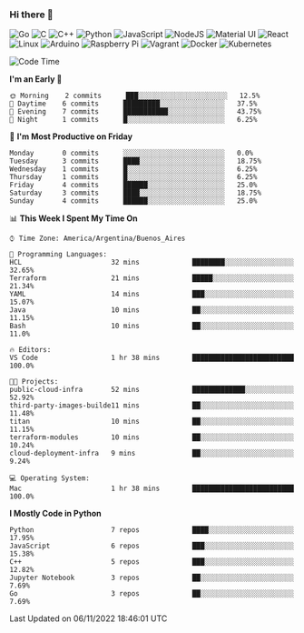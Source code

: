 ### Hi there 👋

![Go](https://img.shields.io/badge/go-%2300ADD8.svg?style=for-the-badge&logo=go&logoColor=white)
![C](https://img.shields.io/badge/c-%2300599C.svg?style=for-the-badge&logo=c&logoColor=white)
![C++](https://img.shields.io/badge/c++-%2300599C.svg?style=for-the-badge&logo=c%2B%2B&logoColor=white)
![Python](https://img.shields.io/badge/python-3670A0?style=for-the-badge&logo=python&logoColor=ffdd54)
![JavaScript](https://img.shields.io/badge/javascript-%23323330.svg?style=for-the-badge&logo=javascript&logoColor=%23F7DF1E)
![NodeJS](https://img.shields.io/badge/node.js-6DA55F?style=for-the-badge&logo=node.js&logoColor=white)
![Material UI](https://img.shields.io/badge/materialui-%230081CB.svg?style=for-the-badge&logo=material-ui&logoColor=white)
![React](https://img.shields.io/badge/react-%2320232a.svg?style=for-the-badge&logo=react&logoColor=%2361DAFB)
![Linux](https://img.shields.io/badge/Linux-FCC624?style=for-the-badge&logo=linux&logoColor=black)
![Arduino](https://img.shields.io/badge/-Arduino-00979D?style=for-the-badge&logo=Arduino&logoColor=white)
![Raspberry Pi](https://img.shields.io/badge/-RaspberryPi-C51A4A?style=for-the-badge&logo=Raspberry-Pi)
![Vagrant](https://img.shields.io/badge/vagrant-%231563FF.svg?style=for-the-badge&logo=vagrant&logoColor=white)
![Docker](https://img.shields.io/badge/docker-%230db7ed.svg?style=for-the-badge&logo=docker&logoColor=white)
![Kubernetes](https://img.shields.io/badge/kubernetes-%23326ce5.svg?style=for-the-badge&logo=kubernetes&logoColor=white)

<!-- ![Jupyter Notebook](https://img.shields.io/badge/jupyter-%23FA0F00.svg?style=for-the-badge&logo=jupyter&logoColor=white) -->
<!-- ![Java](https://img.shields.io/badge/java-%23ED8B00.svg?style=for-the-badge&logo=java&logoColor=white) -->
<!-- ![Git](https://img.shields.io/badge/git-%23F05033.svg?style=for-the-badge&logo=git&logoColor=white) -->

<!--START_SECTION:waka-->
![Code Time](http://img.shields.io/badge/Code%20Time-216%20hrs%2025%20mins-blue)

**I'm an Early 🐤** 

```text
🌞 Morning    2 commits      ███░░░░░░░░░░░░░░░░░░░░░░   12.5% 
🌆 Daytime    6 commits      █████████░░░░░░░░░░░░░░░░   37.5% 
🌃 Evening    7 commits      ███████████░░░░░░░░░░░░░░   43.75% 
🌙 Night      1 commits      █░░░░░░░░░░░░░░░░░░░░░░░░   6.25%

```
📅 **I'm Most Productive on Friday** 

```text
Monday       0 commits      ░░░░░░░░░░░░░░░░░░░░░░░░░   0.0% 
Tuesday      3 commits      ████░░░░░░░░░░░░░░░░░░░░░   18.75% 
Wednesday    1 commits      █░░░░░░░░░░░░░░░░░░░░░░░░   6.25% 
Thursday     1 commits      █░░░░░░░░░░░░░░░░░░░░░░░░   6.25% 
Friday       4 commits      ██████░░░░░░░░░░░░░░░░░░░   25.0% 
Saturday     3 commits      ████░░░░░░░░░░░░░░░░░░░░░   18.75% 
Sunday       4 commits      ██████░░░░░░░░░░░░░░░░░░░   25.0%

```


📊 **This Week I Spent My Time On** 

```text
⌚︎ Time Zone: America/Argentina/Buenos_Aires

💬 Programming Languages: 
HCL                      32 mins             ████████░░░░░░░░░░░░░░░░░   32.65% 
Terraform                21 mins             █████░░░░░░░░░░░░░░░░░░░░   21.34% 
YAML                     14 mins             ███░░░░░░░░░░░░░░░░░░░░░░   15.07% 
Java                     10 mins             ██░░░░░░░░░░░░░░░░░░░░░░░   11.15% 
Bash                     10 mins             ██░░░░░░░░░░░░░░░░░░░░░░░   11.0%

🔥 Editors: 
VS Code                  1 hr 38 mins        █████████████████████████   100.0%

🐱‍💻 Projects: 
public-cloud-infra       52 mins             █████████████░░░░░░░░░░░░   52.92% 
third-party-images-builde11 mins             ██░░░░░░░░░░░░░░░░░░░░░░░   11.48% 
titan                    10 mins             ██░░░░░░░░░░░░░░░░░░░░░░░   11.15% 
terraform-modules        10 mins             ██░░░░░░░░░░░░░░░░░░░░░░░   10.24% 
cloud-deployment-infra   9 mins              ██░░░░░░░░░░░░░░░░░░░░░░░   9.24%

💻 Operating System: 
Mac                      1 hr 38 mins        █████████████████████████   100.0%

```

**I Mostly Code in Python** 

```text
Python                   7 repos             ████░░░░░░░░░░░░░░░░░░░░░   17.95% 
JavaScript               6 repos             ███░░░░░░░░░░░░░░░░░░░░░░   15.38% 
C++                      5 repos             ███░░░░░░░░░░░░░░░░░░░░░░   12.82% 
Jupyter Notebook         3 repos             ██░░░░░░░░░░░░░░░░░░░░░░░   7.69% 
Go                       3 repos             ██░░░░░░░░░░░░░░░░░░░░░░░   7.69%

```



 Last Updated on 06/11/2022 18:46:01 UTC
<!--END_SECTION:waka-->

<!--
**aibarbetta/aibarbetta** is a ✨ _special_ ✨ repository because its `README.md` (this file) appears on your GitHub profile.

Here are some ideas to get you started:

- 🔭 I’m currently working on ...
- 🌱 I’m currently learning ...
- 👯 I’m looking to collaborate on ...
- 🤔 I’m looking for help with ...
- 💬 Ask me about ...
- 📫 How to reach me: ...
- 😄 Pronouns: ...
- ⚡ Fun fact: ...
-->
